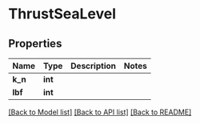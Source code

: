 # ThrustSeaLevel

## Properties
Name | Type | Description | Notes
------------ | ------------- | ------------- | -------------
**k_n** | **int** |  | 
**lbf** | **int** |  | 

[[Back to Model list]](../README.md#documentation-for-models) [[Back to API list]](../README.md#documentation-for-api-endpoints) [[Back to README]](../README.md)


